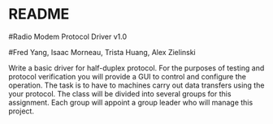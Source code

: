 # README
#Radio Modem Protocol Driver v1.0

#Fred Yang, Isaac Morneau, Trista Huang, Alex Zielinski

Write a basic driver for half-duplex protocol. For the purposes of testing and protocol
verification you will provide a GUI to control and configure the operation. The task is to have to
machines carry out data transfers using the your protocol. The class will be divided into several
groups for this assignment. Each group will appoint a group leader who will manage this
project.
